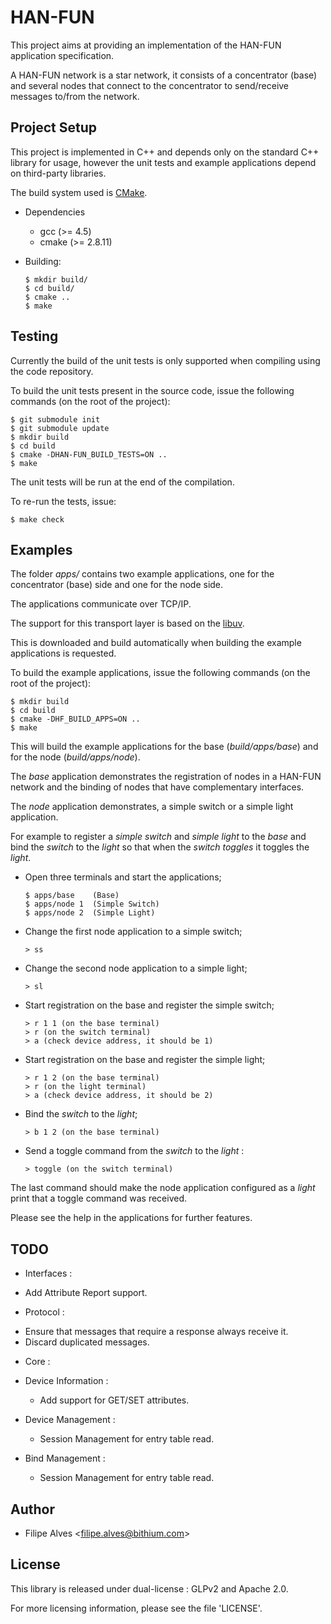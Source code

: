 # HAN-FUN

This project aims at providing an implementation of the HAN-FUN application specification.

A HAN-FUN network is a star network, it consists of a concentrator (base) and several nodes that
connect to the concentrator to send/receive messages to/from the network.

## Project Setup

This project is implemented in C++ and depends only on the standard C++ library for usage, however
the unit tests and example applications depend on third-party libraries.

The build system used is [CMake](http://www.cmake.org/).

* Dependencies

  * gcc (>= 4.5)
  * cmake (>= 2.8.11)

* Building:

      $ mkdir build/
      $ cd build/
      $ cmake ..
      $ make

## Testing

Currently the build of the unit tests is only supported when compiling using the code repository.

To build the unit tests present in the source code, issue the following commands
(on the root of the project):

    $ git submodule init
    $ git submodule update
    $ mkdir build
    $ cd build
    $ cmake -DHAN-FUN_BUILD_TESTS=ON ..
    $ make

The unit tests will be run at the end of the compilation.

To re-run the tests, issue:

    $ make check

## Examples

The folder _apps/_ contains two example applications, one for the concentrator (base) side and one
for the node side.

The applications communicate over TCP/IP.

The support for this transport layer is based on the [libuv](https://github.com/joyent/libuv).

This is downloaded and build automatically when building the example applications is requested.

To build the example applications, issue the following commands (on the root of the project):

    $ mkdir build
    $ cd build
    $ cmake -DHF_BUILD_APPS=ON ..
    $ make

This will build the example applications for the base (_build/apps/base_) and for
the node (_build/apps/node_).

The *base* application demonstrates the registration of nodes in a HAN-FUN network and the binding
of nodes that have complementary interfaces.

The *node* application demonstrates, a simple switch or a simple light application.

For example to register a _simple switch_ and _simple light_ to the _base_ and bind the _switch_ to
the _light_ so that when the _switch toggles_ it toggles the _light_.

 * Open three terminals and start the applications;

       $ apps/base    (Base)
       $ apps/node 1  (Simple Switch)
       $ apps/node 2  (Simple Light)

 * Change the first node application to a simple switch;

       > ss

 * Change the second node application to a simple light;

       > sl

 * Start registration on the base and register the simple switch;

       > r 1 1 (on the base terminal)
       > r (on the switch terminal)
       > a (check device address, it should be 1)

 * Start registration on the base and register the simple light;

       > r 1 2 (on the base terminal)
       > r (on the light terminal)
       > a (check device address, it should be 2)

 * Bind the _switch_ to the _light_;

       > b 1 2 (on the base terminal)

 * Send a toggle command from the _switch_ to the _light_ :

       > toggle (on the switch terminal)

The last command should make the node application configured as a _light_ print that a
toggle command was received.

Please see the help in the applications for further features.

## TODO

  * Interfaces :

   - Add Attribute Report support.

  * Protocol :

   - Ensure that messages that require a response always receive it.
   - Discard duplicated messages.

  * Core :

   - Device Information :

     * Add support for GET/SET attributes.

   - Device Management :

     * Session Management for entry table read.

   - Bind Management :

     * Session Management for entry table read.

## Author

 * Filipe Alves <<filipe.alves@bithium.com>>

## License

This library is released under dual-license : GLPv2 and Apache 2.0.

For more licensing information, please see the file 'LICENSE'.
